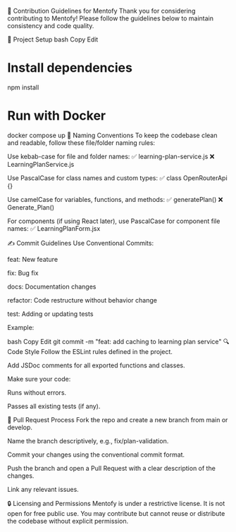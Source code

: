 🧭 Contribution Guidelines for Mentofy
Thank you for considering contributing to Mentofy! Please follow the guidelines below to maintain consistency and code quality.

📁 Project Setup
bash
Copy
Edit
# Install dependencies
npm install

# Run with Docker
docker compose up
📂 Naming Conventions
To keep the codebase clean and readable, follow these file/folder naming rules:

Use kebab-case for file and folder names:
✅ learning-plan-service.js
❌ LearningPlanService.js

Use PascalCase for class names and custom types:
✅ class OpenRouterApi {}

Use camelCase for variables, functions, and methods:
✅ generatePlan()
❌ Generate_Plan()

For components (if using React later), use PascalCase for component file names:
✅ LearningPlanForm.jsx

✍️ Commit Guidelines
Use Conventional Commits:

feat: New feature

fix: Bug fix

docs: Documentation changes

refactor: Code restructure without behavior change

test: Adding or updating tests

Example:

bash
Copy
Edit
git commit -m "feat: add caching to learning plan service"
🔍 Code Style
Follow the ESLint rules defined in the project.

Add JSDoc comments for all exported functions and classes.

Make sure your code:

Runs without errors.

Passes all existing tests (if any).

📄 Pull Request Process
Fork the repo and create a new branch from main or develop.

Name the branch descriptively, e.g., fix/plan-validation.

Commit your changes using the conventional commit format.

Push the branch and open a Pull Request with a clear description of the changes.

Link any relevant issues.

🔒 Licensing and Permissions
Mentofy is under a restrictive license. It is not open for free public use. You may contribute but cannot reuse or distribute the codebase without explicit permission.

